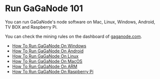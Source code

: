 # Run GaGaNode 101

You can run GaGaNode's node software on Mac, Linux, Windows, Android, TV BOX and Raspberry Pi.

You can check the mining rules on the dashboard of [gaganode.com](https://gaganode.com/).

- [How To Run GaGaNode On Windows](https://docs.gaganode.com/running/how-to-run-gaganode-on-windows.html)
- [How To Run GaGaNode On Android](https://docs.gaganode.com/running/how-to-run-gaganode-on-android.html)
- [How To Run GaGaNode On Linux](https://docs.gaganode.com/running/how-to-run-gaganode-on-linux.html)
- [How To Run GaGaNode On MacOS](https://docs.gaganode.com/running/how-to-run-gaganode-on-macos.html)
- [How To Run GaGaNode On ARM](https://docs.gaganode.com/running/how-to-run-gaganode-on-arm.html)
- [How To Run GaGaNode On Raspberry Pi](https://docs.gaganode.com/running/how-to-run-gaganode-on-raspberry-pi.html)